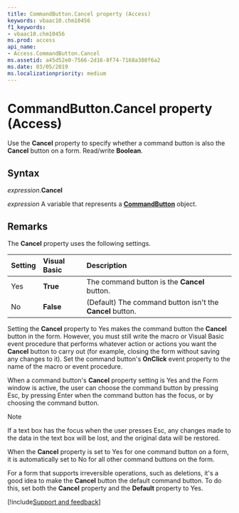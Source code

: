 ```yaml
---
title: CommandButton.Cancel property (Access)
keywords: vbaac10.chm10456
f1_keywords:
- vbaac10.chm10456
ms.prod: access
api_name:
- Access.CommandButton.Cancel
ms.assetid: a45d52e0-7566-2d16-8f74-7168a380f6a2
ms.date: 03/05/2019
ms.localizationpriority: medium
---
```



# CommandButton.Cancel property (Access)

Use the **Cancel** property to specify whether a command button is also the **Cancel** button on a form. Read/write **Boolean**.


## Syntax

_expression_.**Cancel**

_expression_ A variable that represents a **[CommandButton](Access.CommandButton.md)** object.


## Remarks

The **Cancel** property uses the following settings.

|Setting|Visual Basic|Description|
|:-----|:-----|:-----|
|Yes|**True**|The command button is the **Cancel** button.|
|No|**False**|(Default) The command button isn't the **Cancel** button.|

Setting the **Cancel** property to Yes makes the command button the **Cancel** button in the form. However, you must still write the macro or Visual Basic event procedure that performs whatever action or actions you want the **Cancel** button to carry out (for example, closing the form without saving any changes to it). Set the command button's **OnClick** event property to the name of the macro or event procedure.

When a command button's **Cancel** property setting is Yes and the Form window is active, the user can choose the command button by pressing Esc, by pressing Enter when the command button has the focus, or by choosing the command button.

> [!NOTE] 
> If a text box has the focus when the user presses Esc, any changes made to the data in the text box will be lost, and the original data will be restored.

When the **Cancel** property is set to Yes for one command button on a form, it is automatically set to No for all other command buttons on the form.

For a form that supports irreversible operations, such as deletions, it's a good idea to make the **Cancel** button the default command button. To do this, set both the **Cancel** property and the **Default** property to Yes.




[!include[Support and feedback](~/includes/feedback-boilerplate.md)]